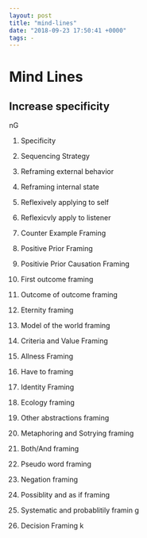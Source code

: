 ```yaml
---
layout: post
title: "mind-lines"
date: "2018-09-23 17:50:41 +0000"
tags: -
---
```


# Mind Lines

## Increase specificity

nG

1. Specificity

2. Sequencing Strategy

3. Reframing external behavior

4. Reframing internal state

5. Reflexively applying to self

6. Reflexicvly apply to listener

7. Counter Example Framing

8. Positive Prior Framing

9. Positivie Prior Causation Framing

10. First outcome framing

11. Outcome of outcome framing

12. Eternity framing

13. Model of the world framing

14. Criteria and Value Framing

15. Allness Framing

16. Have to framing

17. Identity Framing

18. Ecology framing

19. Other abstractions framing

20. Metaphoring and Sotrying framing

21. Both/And framing

22. Pseudo word framing
23. Negation framing
24. Possiblity and as if framing
25. Systematic and probablitily framin g
26. Decision Framing
    k
